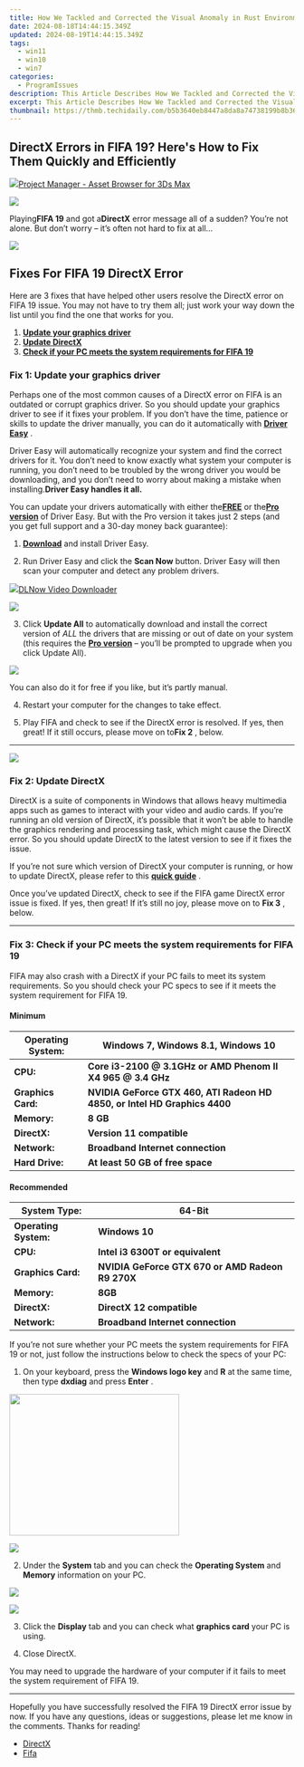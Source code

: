```yaml
---
title: How We Tackled and Corrected the Visual Anomaly in Rust Environment
date: 2024-08-18T14:44:15.349Z
updated: 2024-08-19T14:44:15.349Z
tags:
  - win11
  - win10
  - win7
categories:
  - ProgramIssues
description: This Article Describes How We Tackled and Corrected the Visual Anomaly in Rust Environment
excerpt: This Article Describes How We Tackled and Corrected the Visual Anomaly in Rust Environment
thumbnail: https://thmb.techidaily.com/b5b3640eb8447a8da8a74738199b8b360c48cf8e077b803fb67d66a6527f20f0.jpg
---
```


## DirectX Errors in FIFA 19? Here's How to Fix Them Quickly and Efficiently

<!-- affiliate ads begin -->
<a href="https://secure.2checkout.com/order/checkout.php?PRODS=4709458&QTY=1&AFFILIATE=108875&CART=1"><img src="https://3d-kstudio.com/wp-content/uploads/2019/10/Project-Manager-version-3-1600x900-768x419.jpg" border="0">Project Manager - Asset Browser for 3Ds Max</a>
<!-- affiliate ads end -->
![](https://images.drivereasy.com/wp-content/uploads/2019/08/image-523.png)

 Playing**FIFA 19** and got a**DirectX** error message all of a sudden? You’re not alone. But don’t worry – it’s often not hard to fix at all…

<!-- affiliate ads begin -->
<a href="https://store.nero.com/order/checkout.php?PRODS=42296985&QTY=1&AFFILIATE=108875&CART=1"><img src="https://secure.avangate.com/images/merchant/9cea886b9f44a3c2df1163730ab64994/products/copy_nero_burning_rom_cart.png" border="0">
</a>
<!-- affiliate ads end -->
## Fixes For FIFA 19 DirectX Error

 Here are 3 fixes that have helped other users resolve the DirectX error on FIFA 19 issue. You may not have to try them all; just work your way down the list until you find the one that works for you.

1. **[Update your graphics driver](https://tools.techidaily.com/drivereasy/download/)**
2. [**Update DirectX**](https://tools.techidaily.com/drivereasy/download/)
3. [**Check if your PC meets the system requirements for FIFA 19**](https://tools.techidaily.com/drivereasy/download/)

### Fix 1: Update your graphics driver

 Perhaps one of the most common causes of a DirectX error on FIFA is an outdated or corrupt graphics driver. So you should update your graphics driver to see if it fixes your problem. If you don’t have the time, patience or skills to update the driver manually, you can do it automatically with **[Driver Easy](https://tools.techidaily.com/drivereasy/download/)**  .

 Driver Easy will automatically recognize your system and find the correct drivers for it. You don’t need to know exactly what system your computer is running, you don’t need to be troubled by the wrong driver you would be downloading, and you don’t need to worry about making a mistake when installing.**Driver Easy handles it all.**

 You can update your drivers automatically with either the[**FREE**](https://tools.techidaily.com/drivereasy/download/) or the[**Pro version**](https://tools.techidaily.com/drivereasy/download/) of Driver Easy. But with the Pro version it takes just 2 steps (and you get full support and a 30-day money back guarantee):

 1) **[Download](https://tools.techidaily.com/drivereasy/download/)**  and install Driver Easy.

 2) Run Driver Easy and click the **Scan Now** button. Driver Easy will then scan your computer and detect any problem drivers.

<!-- affiliate ads begin -->
<a href="https://secure.2checkout.com/order/checkout.php?PRODS=4712430&QTY=1&AFFILIATE=108875&CART=1"><img src="https://secure.avangate.com/images/merchant/c404a5adbf90e09631678b13b05d9d7a/products/dlnow_256.png" border="0">DLNow Video Downloader</a>
<!-- affiliate ads end -->
![](https://images.drivereasy.com/wp-content/uploads/2019/06/image-439.png)

 3) Click **Update All** to automatically download and install the correct version of _ALL_ the drivers that are missing or out of date on your system (this requires the **[Pro version](https://tools.techidaily.com/drivereasy/download/)**  – you’ll be prompted to upgrade when you click Update All).

![](https://images.drivereasy.com/wp-content/uploads/2019/08/image-283.png)

 You can also do it for free if you like, but it’s partly manual.

4) Restart your computer for the changes to take effect.

5) Play FIFA and check to see if the DirectX error is resolved. If yes, then great! If it still occurs, please move on to**Fix 2** , below.

---

<!-- affiliate ads begin -->
<a href="https://secure.2checkout.com/order/checkout.php?PRODS=32667153&QTY=1&AFFILIATE=108875&CART=1"><img src="https://www.coolmuster.com/uploads/image/20201228/feature02.png" border="0"></a>
<!-- affiliate ads end -->
### Fix 2: Update DirectX

 DirectX is a suite of components in Windows that allows heavy multimedia apps such as games to interact with your video and audio cards. If you’re running an old version of DirectX, it’s possible that it won’t be able to handle the graphics rendering and processing task, which might cause the DirectX error. So you should update DirectX to the latest version to see if it fixes the issue.

 If you’re not sure which version of DirectX your computer is running, or how to update DirectX, please refer to this **[quick guide](https://tools.techidaily.com/drivereasy/download/)**  .

 Once you’ve updated DirectX, check to see if the FIFA game DirectX error issue is fixed. If yes, then great! If it’s still no joy, please move on to **Fix 3** , below.

---

### Fix 3: Check if your PC meets the system requirements for FIFA 19

 FIFA may also crash with a DirectX if your PC fails to meet its system requirements. So you should check your PC specs to see if it meets the system requirement for FIFA 19.

#### Minimum

| **Operating System:** | **Windows 7, Windows 8.1, Windows 10**                                    |
| --------------------- | ------------------------------------------------------------------------- |
| **CPU:**              | **Core i3-2100 @ 3.1GHz or AMD Phenom II X4 965 @ 3.4 GHz**               |
| **Graphics Card:**    | **NVIDIA GeForce GTX 460, ATI Radeon HD 4850, or Intel HD Graphics 4400** |
| **Memory:**           | **8 GB**                                                                  |
| **DirectX:**          | **Version 11** **compatible**                                             |
| **Network:**          | **Broadband Internet connection**                                         |
| **Hard Drive:**       | **At least 50 GB of free space**                                          |

#### Recommended

| **System Type:**      | **64-Bit**                                       |
| --------------------- | ------------------------------------------------ |
| **Operating System:** | **Windows 10**                                   |
| **CPU:**              | **Intel i3 6300T or equivalent**                 |
| **Graphics Card:**    | **NVIDIA GeForce GTX 670 or AMD Radeon R9 270X** |
| **Memory:**           | **8GB**                                          |
| **DirectX:**          | **DirectX 12 compatible**                        |
| **Network:**          | **Broadband Internet connection**                |

 If you’re not sure whether your PC meets the system requirements for FIFA 19 or not, just follow the instructions below to check the specs of your PC:

 1) On your keyboard, press the **Windows logo key** and **R** at the same time, then type **dxdiag** and press **Enter** .

<!-- affiliate ads begin -->
<a href="https://modlily.sjv.io/c/5597632/1997817/17059" target="_top" id="1997817"><img src="//a.impactradius-go.com/display-ad/17059-1997817" border="0" alt="" width="300" height="250"/></a><img height="0" width="0" src="https://imp.pxf.io/i/5597632/1997817/17059" style="position:absolute;visibility:hidden;" border="0" />
<!-- affiliate ads end -->
![](https://images.drivereasy.com/wp-content/uploads/2019/03/image-13.png)

 2) Under the **System** tab and you can check the **Operating System**  and **Memory** information on your PC.

<!-- affiliate ads begin -->
<a href="https://store.nero.com/order/checkout.php?PRODS=42570605&QTY=1&AFFILIATE=108875&CART=1"><img src="http://cdnwww.nero.com/nero-com-wAssets/img/banners/2023/usbXcopy/Nero_USB_x_copy_Screen_2.png" border="0"></a>
<!-- affiliate ads end -->
![](https://images.drivereasy.com/wp-content/uploads/2019/08/image-526.png)

 3) Click the **Display** tab and you can check what **graphics card** your PC is using.

 4) Close DirectX.

 You may need to upgrade the hardware of your computer if it fails to meet the system requirement of FIFA 19.

---

 Hopefully you have successfully resolved the FIFA 19 DirectX error issue by now. If you have any questions, ideas or suggestions, please let me know in the comments. Thanks for reading!

* [DirectX](https://tools.techidaily.com/drivereasy/download/)
* [Fifa](https://tools.techidaily.com/drivereasy/download/)

<ins class="adsbygoogle"
     style="display:block"
     data-ad-format="autorelaxed"
     data-ad-client="ca-pub-7571918770474297"
     data-ad-slot="1223367746"></ins>



<ins class="adsbygoogle"
     style="display:block"
     data-ad-client="ca-pub-7571918770474297"
     data-ad-slot="8358498916"
     data-ad-format="auto"
     data-full-width-responsive="true"></ins>


